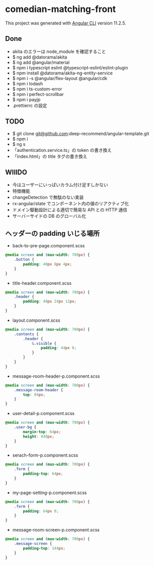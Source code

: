 # comedian-matching-front

This project was generated with [Angular CLI](https://github.com/angular/angular-cli) version 11.2.5.

## Done

-   akita のエラーは node_module を確認すること
-   $ ng add @datorama/akita
-   $ ng add @angular/material
-   $ npm i typescript eslint @typescript-eslint/eslint-plugin
-   $ npm install @datorama/akita-ng-entity-service
-   $ npm i -s @angular/flex-layout @angular/cdk
-   $ npm i lodash
-   $ npm i ts-custom-error
-   $ npm i perfect-scrollbar
-   $ npm i payjp
-   .prettierrc の設定

## TODO

-   $ git clone git@github.com:deep-recommend/angular-template.git
-   $ npm i
-   $ ng s
-   「authentication.service.ts」の token の書き換え
-   「index.html」の title タグの書き換え

## WIllDO

-   今はユーザーにいっぱいカラム付け足すしかない
-   特徴機能
-   changeDetection で無駄のない実装
-   rx-angular/state でコンポーネント内の値のリアクティブ化
-   ドメイン駆動設計による適切で簡易な API との HTTP 通信
-   サーバーサイドの DB のグローバル化

## ヘッダーの padding いじる場所

-   back-to-pre-page.component.scss

```scss
@media screen and (max-width: 700px) {
    .button {
        padding: 40px 8px 4px;
    }
}
```

-   title-header.component.scss

```scss
@media screen and (max-width: 700px) {
    .header {
        padding: 48px 24px 12px;
    }
}
```

-   layout.component.scss

```scss
@media screen and (max-width: 700px) {
    .contents {
        .header {
            &.visible {
                padding: 44px 0;
            }
        }
    }
}
```

-   message-room-header-p.component.scss

```scss
@media screen and (max-width: 700px) {
    .message-room-header {
        top: 84px;
    }
}
```

-   user-detail-p.component.scss

```scss
@media screen and (max-width: 700px) {
    .user-bg {
        margin-top: 64px;
        height: 448px;
    }
}
```

-   serach-form-p.component.scss

```scss
@media screen and (max-width: 700px) {
    .form {
        padding-top: 64px;
    }
}
```

-   my-page-setting-p.component.scss

```scss
@media screen and (max-width: 700px) {
    .form {
        padding: 64px 0;
    }
}
```

-   message-room-screen-p.component.scss

```scss
@media screen and (max-width: 700px) {
    .message-screen {
        padding-top: 144px;
    }
}
```

